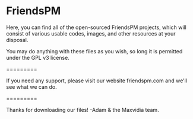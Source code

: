 FriendsPM
=========

Here, you can find all of the open-sourced FriendsPM projects, which will consist of various usable codes, images, and other resources at your disposal.

You may do anything with these files as you wish, so long it is permitted under the GPL v3 license.

=========

If you need any support, please visit our website friendspm.com and we'll see what we can do.

=========

Thanks for downloading our files!
-Adam & the Maxvidia team.
